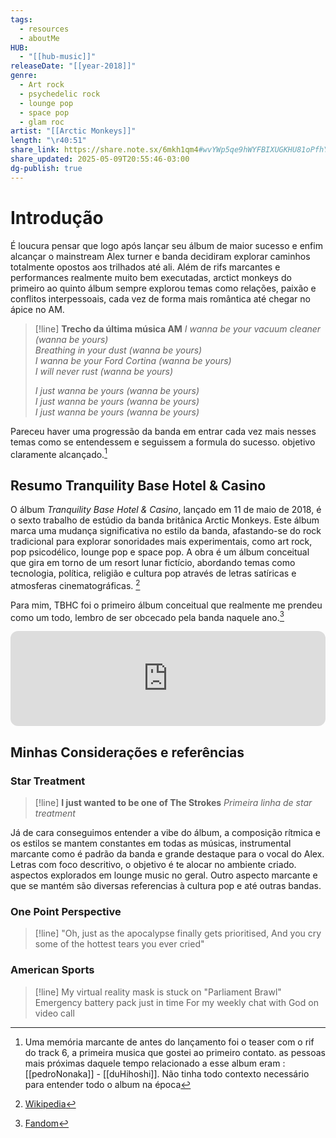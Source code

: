 ```yaml
---
tags:
  - resources
  - aboutMe
HUB:
  - "[[hub-music]]"
releaseDate: "[[year-2018]]"
genre:
  - Art rock
  - psychedelic rock
  - lounge pop
  - space pop
  - glam roc
artist: "[[Arctic Monkeys]]"
length: "\r40:51"
share_link: https://share.note.sx/6mkh1qm4#wvYWp5qe9hWYFBIXUGKHU81oPfhYbSz7iVKGovXW77M
share_updated: 2025-05-09T20:55:46-03:00
dg-publish: true
---
```



# Introdução 

É loucura pensar que logo após lançar seu álbum de maior sucesso e enfim alcançar o mainstream Alex turner e banda decidiram explorar caminhos totalmente opostos aos trilhados até ali. Além de rifs marcantes e performances realmente muito bem executadas, arctict monkeys do primeiro ao quinto álbum sempre explorou temas como relações, paixão e conflitos interpessoais, cada vez de forma mais romântica até chegar no ápice no AM.

> [!line] **Trecho da última música AM**
> *I wanna be your vacuum cleaner (wanna be yours)*  
> *Breathing in your dust (wanna be yours)*  
> *I wanna be your Ford Cortina (wanna be yours)*  
> *I will never rust (wanna be yours)*
> 
> *I just wanna be yours (wanna be yours)*  
> *I just wanna be yours (wanna be yours)*  
> *I just wanna be yours (wanna be yours)*

Pareceu haver uma progressão da banda em entrar cada vez mais nesses temas como se entendessem e seguissem a formula do sucesso. objetivo claramente alcançado.[^3]

## Resumo Tranquility Base Hotel & Casino

​O álbum _Tranquility Base Hotel & Casino_, lançado em 11 de maio de 2018, é o sexto trabalho de estúdio da banda britânica Arctic Monkeys. Este álbum marca uma mudança significativa no estilo da banda, afastando-se do rock tradicional para explorar sonoridades mais experimentais, como art rock, pop psicodélico, lounge pop e space pop. A obra é um álbum conceitual que gira em torno de um resort lunar fictício, abordando temas como tecnologia, política, religião e cultura pop através de letras satíricas e atmosferas cinematográficas. [^1]

Para mim, TBHC foi o primeiro álbum conceitual que realmente me prendeu como um todo, lembro de ser obcecado pela banda naquele ano.[^2]

<iframe style="border-radius:12px" src="https://open.spotify.com/embed/album/7v6FNgLDS8KmaWA1amUtqe?utm_source=generator" width="100%" height="152" frameBorder="0" allowfullscreen="" allow="autoplay; clipboard-write; encrypted-media; fullscreen; picture-in-picture" loading="lazy"></iframe>


## Minhas Considerações e referências


### Star Treatment

> [!line] **I just wanted to be one of The Strokes**
> *Primeira linha de star treatment*  

Já de cara conseguimos entender a vibe do álbum, a composição rítmica e os estilos se mantem constantes em todas as músicas, instrumental marcante como é padrão da banda e grande destaque para o vocal do Alex.
Letras com foco descritivo, o objetivo é te alocar no ambiente criado. aspectos explorados em lounge music no geral.
Outro aspecto marcante e que se mantém são diversas referencias à cultura pop e até outras bandas.


### One Point Perspective

>[!line] "Oh, just as the apocalypse finally gets prioritised, And you cry some of the hottest tears you ever cried"


### American Sports

>[!line] My virtual reality mask is stuck on "Parliament Brawl"  Emergency battery pack just in time  For my weekly chat with God on video call


[^1]:  ​[Wikipedia](https://en.wikipedia.org/wiki/Tranquility_Base_Hotel_%26_Casino?utm_source=chatgpt.com)


[^2]: [Fandom](https://arcticmonkeys.fandom.com/wiki/Tranquility_Base_Hotel_%26_Casino)


[^3]: Uma memória marcante de antes do lançamento foi o teaser com o rif do track 6, a primeira musica que gostei ao primeiro contato. as pessoas mais próximas daquele tempo relacionado a esse album eram : [[pedroNonaka]] -  [[duHihoshi]]. Não tinha todo contexto necessário para entender todo o album na época
